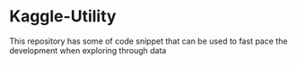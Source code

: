 # Kaggle-Utility
This repository has some of code snippet that can be used to fast pace the development when exploring through data
